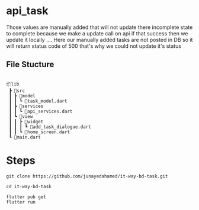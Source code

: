 # api_task



 Those values are manually added that will not update there incomplete state to complete because we make a update call on api if that success then we update it locally .... Here our manually added tasks are not posted in DB so it will return status code of 500 that's why we could not update it's status
 
 ## File Stucture
```

📦lib
 ┣ 📂src
 ┃ ┣ 📂model
 ┃ ┃ ┗ 📜task_model.dart
 ┃ ┣ 📂services
 ┃ ┃ ┗ 📜api_services.dart
 ┃ ┗ 📂view
 ┃ ┃ ┣ 📂widget
 ┃ ┃ ┃ ┗ 📜add_task_dialogue.dart
 ┃ ┃ ┗ 📜home_screen.dart
 ┗ 📜main.dart
 ```

# Steps

 ```
 git clone https://github.com/junayedahamed/it-way-bd-task.git

 cd it-way-bd-task

flutter pub get
flutter run

 ```